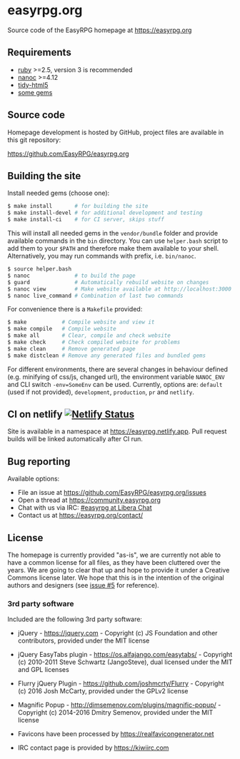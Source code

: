 # easyrpg.org

Source code of the EasyRPG homepage at https://easyrpg.org


## Requirements

 - [ruby] >=2.5, version 3 is recommended
 - [nanoc] >=4.12
 - [tidy-html5]
 - [some gems]


## Source code

Homepage development is hosted by GitHub, project files are available in this
git repository:

https://github.com/EasyRPG/easyrpg.org


## Building the site

Install needed gems (choose one):

```bash
$ make install       # for building the site
$ make install-devel # for additional development and testing
$ make install-ci    # for CI server, skips stuff
```

This will install all needed gems in the `vendor/bundle` folder and provide
available commands in the `bin` directory. You can use `helper.bash` script
to add them to your `$PATH` and therefore make them available to your shell.
Alternatively, you may run commands with prefix, i.e. `bin/nanoc`.

```bash
$ source helper.bash
$ nanoc              # to build the page
$ guard              # Automatically rebuild website on changes
$ nanoc view         # Make website available at http://localhost:3000
$ nanoc live_command # Combination of last two commands
```

For convenience there is a `Makefile` provided:

```bash
$ make           # Compile website and view it
$ make compile   # Compile website
$ make all       # Clear, compile and check website
$ make check     # Check compiled website for problems
$ make clean     # Remove generated page
$ make distclean # Remove any generated files and bundled gems
```

For different environments, there are several changes in behaviour defined
(e.g. minifying of css/js, changed url), the environment variable `NANOC_ENV`
and CLI switch `-env=SomeEnv` can be used. Currently, options are: `default`
(used if not provided), `development`, `production`, `pr` and `netlify`.

## CI on netlify [![Netlify Status][netlify-img]][netlify-deploy]

Site is available in a namespace at https://easyrpg.netlify.app.
Pull request builds will be linked automatically after CI run.


## Bug reporting

Available options:

* File an issue at https://github.com/EasyRPG/easyrpg.org/issues
* Open a thread at https://community.easyrpg.org
* Chat with us via IRC: [#easyrpg at Libera Chat]
* Contact us at https://easyrpg.org/contact/


## License

The homepage is currently provided "as-is", we are currently not able to have
a common license for all files, as they have been cluttered over the years. We
are going to clear that up and hope to provide it under a Creative Commons
license later. We hope that this is in the intention of the original authors
and designers (see [issue #5] for reference).


### 3rd party software

Included are the following 3rd party software:

* jQuery - https://jquery.com - Copyright (c) JS Foundation and other contributors,
  provided under the MIT license

* jQuery EasyTabs plugin - https://os.alfajango.com/easytabs/ - Copyright (c)
  2010-2011 Steve Schwartz (JangoSteve), dual licensed under the MIT and GPL licenses

* Flurry jQuery Plugin - https://github.com/joshmcrty/Flurry - Copyright (c)
  2016 Josh McCarty, provided under the GPLv2 license

* Magnific Popup - http://dimsemenov.com/plugins/magnific-popup/ -
  Copyright (c) 2014-2016 Dmitry Semenov, provided under the MIT license

* Favicons have been processed by https://realfavicongenerator.net

* IRC contact page is provided by https://kiwiirc.com

[ruby]: https://www.ruby-lang.org
[nanoc]: https://nanoc.ws/
[tidy-html5]: http://www.html-tidy.org
[some gems]: Gemfile
[netlify-img]: https://api.netlify.com/api/v1/badges/697e9cfb-4ea6-4945-8ddd-9384735e0b0f/deploy-status
[netlify-deploy]: https://app.netlify.com/sites/easyrpg/deploys
[#easyrpg at Libera Chat]: https://kiwiirc.com/nextclient/#ircs://irc.libera.chat/#easyrpg?nick=rpgguest??
[issue #5]: https://github.com/EasyRPG/easyrpg.org/issues/5
